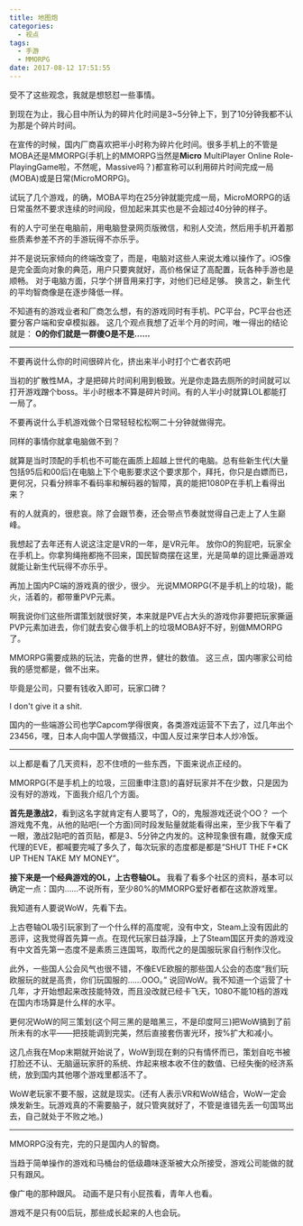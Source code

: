 ```yaml
---
title: 地图炮
categories:
  - 视点
tags:
  - 手游
  - MMORPG
date: 2017-08-12 17:51:55
---
```


受不了这些观念，我就是想怒怼一些事情。

到现在为止，我心目中所认为的碎片化时间是3~5分钟上下，到了10分钟我都不认为那是个碎片时间。

在宣传的时候，国内厂商喜欢把半小时称为碎片化时间。很多手机上的不管是MOBA还是MMORPG(手机上的MMORPG当然是**Micro** MultiPlayer Online Role-PlayingGame啦，不然呢，Massive吗？)都宣称可以利用碎片时间完成一局(MOBA)或是日常(MicroMORPG)。 

试玩了几个游戏，的确，MOBA平均在25分钟就能完成一局，MicroMORPG的话日常虽然不要求连续的时间段，但加起来其实也是不会超过40分钟的样子。

有的人宁可坐在电脑前，用电脑登录网页版微信，和别人交流，然后用手机开着那些质素参差不齐的手游玩得不亦乐乎。

并不是说玩家倾向的终端改变了，而是，电脑对这些人来说太难以操作了。iOS像是完全面向对象的典范，用户只要爽就好，高价格保证了高配置，玩各种手游也是顺畅。 对于电脑方面，只学个拼音用来打字，对他们已经足够。 换言之，新生代的平均智商像是在逐步降低一样。

不知道有的游戏业者和厂商怎么想，有的游戏同时有手机、PC平台，PC平台也还要分客户端和安卓模拟器。 这几个观点我想了近半个月的时间，唯一得出的结论就是： **O的你们就是一群傻O是不是……**

* * *

不要再说什么你的时间很碎片化，挤出来半小时打个亡者农药吧

当初的扩散性MA，才是把碎片时间利用到极致。光是你走路去厕所的时间就可以打开游戏蹭个boss。半小时根本不算是碎片时间。有的人半小时就算LOL都能打一局了。

不要再说什么手机游戏做个日常轻轻松松啊二十分钟就做得完。

同样的事情你就拿电脑做不到？

就算是当时顶配的手机也不可能在画质上超越上世代的电脑。总有些新生代(大量包括95后和00后)在电脑上下个电影要求这个要求那个，拜托，你只是白嫖而已，更何况，只看分辨率不看码率和解码器的智障，真的能把1080P在手机上看得出来？

有的人就真的，很悲哀。除了会跟节奏，还会带点节奏就觉得自己走上了人生巅峰。

我想起了去年还有人说这注定是VR的一年，是VR元年。 放你O的狗屁吧，玩家全在手机上。你拿狗绳拖都拖不回来，国民智商摆在这里，光是简单的逗比撕逼游戏就能让新生代玩得不亦乐乎。

再加上国内PC端的游戏真的很少，很少。 光说MMORPG(不是手机上的垃圾)，能火，活着的，都带重PVP元素。

啊我说你们这些所谓策划就很好笑，本来就是PVE占大头的游戏你非要把玩家撕逼PVP元素加进去，你们就去安心做手机上的垃圾MOBA好不好，别做MMORPG了。 

MMORPG需要成熟的玩法，完备的世界，健壮的数值。 这三点，国内哪家公司给我的感觉都是，做不出来。

毕竟是公司，只要有钱收入即可，玩家口碑？

I don't give it a shit. 

国内的一些端游公司也学Capcom学得很爽，各类游戏运营不下去了，过几年出个23456，嘿，日本人向中国人学做插汉，中国人反过来学日本人炒冷饭。

* * *

以上都是看了几天资料，忍不住喷的一些东西，下面来说点正经的。

MMORPG(不是手机上的垃圾，三回重申注意)的喜好玩家并不在少数，只是因为没有好的游戏，下面我介绍几个方面。

**首先是激战2**，看到这名字就肯定有人要骂了，O的，鬼服游戏还说个OO？ 一个游戏鬼不鬼，从他的贴吧(一个方面)同时段发贴量就能看得出来，至少我下午看了一眼，激战2贴吧的首页贴，都是3、5分钟之内发的。这种现象很有趣，就像天成代理的EVE，都喊要完喊了多久了，每次玩家的态度都是都是“SHUT THE F*CK UP THEN TAKE MY MONEY”。

**接下来是一个经典游戏的OL，上古卷轴OL。** 我看了看多个社区的资料，基本可以确定一点：国内……不说所有，至少80%的MMORPG爱好者都在这款游戏里。

我知道有人要说WoW，先看下去。

上古卷轴OL吸引玩家到了一个什么样的高度呢，没有中文，Steam上没有因此的恶评，这我觉得首先算一点。在现代玩家日益浮躁，上了Steam国区开卖的游戏没有中文首先第一态度不是素质三连国骂，取而代之的是国服玩家自行制作汉化。

此外，一些国人公会风气也很不错，不像EVE欧服的那些国人公会的态度“我们玩欧服玩的就是高贵，你们玩国服的……OOO。” 说回WoW。我不知道一个运营了十几年，才开始想起来改技能特效，而且没改就已经卡飞天，1080不能10档的游戏在国内市场算是什么样的水平。

更何况WoW的阿三策划(这个阿三黑的是暗黑三，不是印度阿三)把WoW搞到了前所未有的水平——把技能调到完美，然后直接套伤害光环，按%扩大和减小。

这几点我在Mop末期就开始说了，WoW到现在剩的只有情怀而已，策划自吃书被打脸还不认、无脑逼玩家肝的系统、炸起来根本收不住的数值、已经失衡的经济系统，放到国内其他哪个游戏里都活不了。

WoW老玩家不要不服，这就是现实。(还有人表示VR和WoW结合，WoW一定会焕发新生。玩游戏真的不需要脑子，就只管爽就好了，不管是谁错先丢一句国骂出去，自己就处于不败之地。)

* * *

MMORPG没有完，完的只是国内人的智商。

当趋于简单操作的游戏和马桶台的低级趣味逐渐被大众所接受，游戏公司能做的就只有跟风。

像广电的那种跟风。 动画不是只有小屁孩看，青年人也看。

游戏不是只有00后玩，那些成长起来的人也会玩。